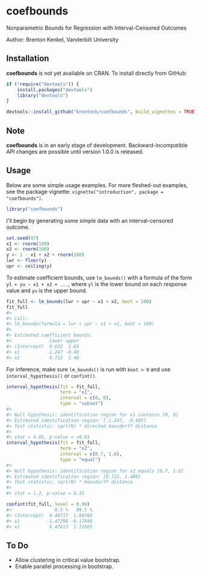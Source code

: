 
<!-- README.md is generated from README.Rmd. Please edit that file -->
coefbounds
==========

Nonparametric Bounds for Regression with Interval-Censored Outcomes

Author: Brenton Kenkel, Vanderbilt University

Installation
------------

**coefbounds** is not yet available on CRAN. To install directly from GitHub:

``` r
if (!require("devtools")) {
    install.packages("devtools")
    library("devtools")
}

devtools::install_github("brentonk/coefbounds", build_vignettes = TRUE)
```

Note
----

**coefbounds** is in an early stage of development. Backward-incompatible API changes are possible until version 1.0.0 is released.

Usage
-----

Below are some simple usage examples. For more fleshed-out examples, see the package vignette: `vignette("introduction", package = "coefbounds")`.

``` r
library("coefbounds")
```

I'll begin by generating some simple data with an interval-censored outcome.

``` r
set.seed(97)
x1 <- rnorm(100)
x2 <- rnorm(100)
y <- 1 - x1 + x2 + rnorm(100)
lwr <- floor(y)
upr <- ceiling(y)
```

To estimate coefficient bounds, use `lm_bounds()` with a formula of the form `yl + yu ~ x1 + x2 + ...`, where `yl` is the lower bound on each response value and `yu` is the upper bound.

``` r
fit_full <- lm_bounds(lwr + upr ~ x1 + x2, boot = 100)
fit_full
#> 
#> Call:
#> lm_bounds(formula = lwr + upr ~ x1 + x2, boot = 100)
#> 
#> Estimated coefficient bounds:
#>              lower upper
#> (Intercept)  0.652  1.65
#> x1          -1.247 -0.40
#> x2           0.722  1.48
```

For inference, make sure `lm_bounds()` is run with `boot > 0` and use `interval_hypothesis()` or `confint()`.

``` r
interval_hypothesis(fit = fit_full,
                    term = "x1",
                    interval = c(0, 0),
                    type = "subset")
#> 
#> Null hypothesis: identification region for x1 contains [0, 0]
#> Estimated identification region: [-1.247, -0.405]
#> Test statistic: sqrt(N) * directed Hausdorff distance
#> 
#> stat = 4.05, p-value = <0.01
interval_hypothesis(fit = fit_full,
                    term = "x2",
                    interval = c(0.7, 1.6),
                    type = "equal")
#> 
#> Null hypothesis: identification region for x2 equals [0.7, 1.6]
#> Estimated identification region: [0.722, 1.480]
#> Test statistic: sqrt(N) * Hausdorff distance
#> 
#> stat = 1.2, p-value = 0.31
```

``` r
confint(fit_full, level = 0.99)
#>                0.5 %   99.5 %
#> (Intercept)  0.40717  1.89768
#> x1          -1.47298 -0.17848
#> x2           0.47613  1.72565
```

To Do
-----

-   Allow clustering in critical value bootstrap.
-   Enable parallel processing in bootstrap.
